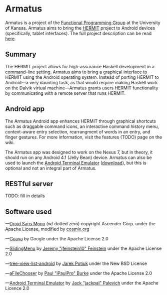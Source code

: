 Armatus
=====

Armatus is a project of the <a href="http://www.ittc.ku.edu/csdl/fpg/index.html">Functional Programming Group</a> at the University of Kansas. Armatus aims to bring the <a href="http://www.ittc.ku.edu/csdl/fpg/software/hermit.html">HERMIT</a> project to Android devices (specifically, tablet interfaces). The full project description can be read <a href="http://www.ittc.ku.edu/view_project.phtml?id=438">here</a>.

Summary
-----
The HERMIT project allows for high-assurance Haskell development in a command-line setting. Armatus aims to bring a graphical interface to HERMIT using the Android operating system. Instead of porting HERMIT to Android—a very daunting task, as that would require making Haskell work on the Dalvik virtual machine—Armatus grants users HERMIT functionality by communicating with a remote server that runs HERMIT.

Android app
-----
The Armatus Android app enhances HERMIT through graphical shortcuts such as draggable command icons, an interactive command history menu, context-aware entry selection, rearrangment of words in an entry, and finger gestures. For more information, visit the features (TODO) page on the wiki.

The Armatus app was designed to work on the Nexus 7, but in theory, it should run on any Android 4.1 (Jelly Bean) device. Armatus can also be used to launch the <a href="https://github.com/jackpal/Android-Terminal-Emulator">Android Terminal Emulator</a> (<a href="https://play.google.com/store/apps/details?id=jackpal.androidterm">download</a>), but this is optional and not an integral part of Armatus. 

RESTful server
-----
TODO: fill in details

Software used
-----
—<a href="http://www.cosmix.org/software/">Droid Sans Mono</a> (w/ dotted zero) copyright Ascender Corp. under the Apache License, modified by <a href="http://www.cosmix.org">cosmix.org</a>

—<a href="http://code.google.com/p/guava-libraries/">Guava</a> by Google under the Apache License 2.0

—<a href="https://github.com/jfeinstein10/SlidingMenu">SlidingMenu</a> by <a href="https://github.com/jfeinstein10">Jeremy "jfeinstein10" Feinstein</a> under the Apache License 2.0

—<a href="http://code.google.com/p/tree-view-list-android/">tree-view-list-android</a> by <a href="http://code.google.com/u/109485687940011053436/">Jarek Potiuk</a> under the New BSD License

—<a href="https://github.com/iPaulPro/aFileChooser">aFileChooser</a> by <a href="https://github.com/iPaulPro">Paul "iPaulPro" Burke</a> under the Apache License 2.0

—<a href="https://github.com/jackpal/Android-Terminal-Emulator">Android Terminal Emulator</a> by <a href="https://github.com/jackpal">Jack "jackpal" Palevich</a> under the Apache Licence 2.0
